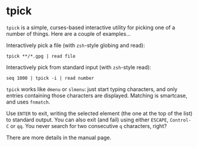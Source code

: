 tpick
=====

`tpick` is a simple, curses-based interactive utility for picking one of a number of things.  Here are a couple of examples...

Interactively pick a file (with `zsh`-style globing and read):

    tpick **/*.gpg | read file

Interactively pick from standard input (with `zsh`-style read):

    seq 1000 | tpick -i | read number

`tpick` works like `dmenu` or `slmenu`: just start typing characters, and only entries containing those characters are displayed.  Matching is smartcase, and uses `fnmatch`.

Use `ENTER` to exit, writing the selected element (the one at the top of the list) to standard output.  You can also exit (and fail) using either `ESCAPE`, `Control-C` or `qq`.  You never search for two consecutive `q` characters, right?

There are more details in the manual page.
